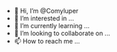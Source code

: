 - 👋 Hi, I’m @Comyluper
- 👀 I’m interested in ...
- 🌱 I’m currently learning ...
- 💞️ I’m looking to collaborate on ...
- 📫 How to reach me ...

<!---
Comyluper/Comyluper is a ✨ special ✨ repository because its `README.md` (this file) appears on your GitHub profile.
You can click the Preview link to take a look at your changes.
--->
